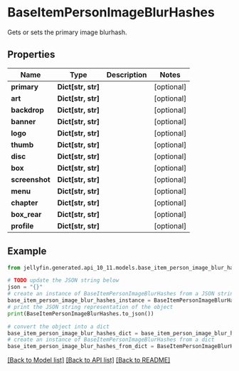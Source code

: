 # BaseItemPersonImageBlurHashes

Gets or sets the primary image blurhash.

## Properties

Name | Type | Description | Notes
------------ | ------------- | ------------- | -------------
**primary** | **Dict[str, str]** |  | [optional] 
**art** | **Dict[str, str]** |  | [optional] 
**backdrop** | **Dict[str, str]** |  | [optional] 
**banner** | **Dict[str, str]** |  | [optional] 
**logo** | **Dict[str, str]** |  | [optional] 
**thumb** | **Dict[str, str]** |  | [optional] 
**disc** | **Dict[str, str]** |  | [optional] 
**box** | **Dict[str, str]** |  | [optional] 
**screenshot** | **Dict[str, str]** |  | [optional] 
**menu** | **Dict[str, str]** |  | [optional] 
**chapter** | **Dict[str, str]** |  | [optional] 
**box_rear** | **Dict[str, str]** |  | [optional] 
**profile** | **Dict[str, str]** |  | [optional] 

## Example

```python
from jellyfin.generated.api_10_11.models.base_item_person_image_blur_hashes import BaseItemPersonImageBlurHashes

# TODO update the JSON string below
json = "{}"
# create an instance of BaseItemPersonImageBlurHashes from a JSON string
base_item_person_image_blur_hashes_instance = BaseItemPersonImageBlurHashes.from_json(json)
# print the JSON string representation of the object
print(BaseItemPersonImageBlurHashes.to_json())

# convert the object into a dict
base_item_person_image_blur_hashes_dict = base_item_person_image_blur_hashes_instance.to_dict()
# create an instance of BaseItemPersonImageBlurHashes from a dict
base_item_person_image_blur_hashes_from_dict = BaseItemPersonImageBlurHashes.from_dict(base_item_person_image_blur_hashes_dict)
```
[[Back to Model list]](README.md#documentation-for-models) [[Back to API list]](README.md#documentation-for-api-endpoints) [[Back to README]](README.md)


